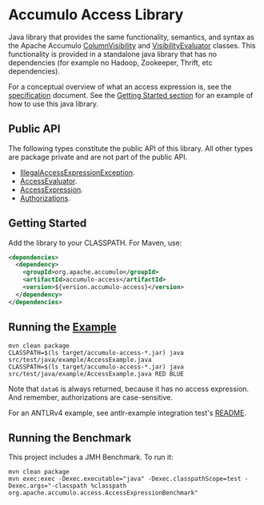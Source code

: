 <!--

    Licensed to the Apache Software Foundation (ASF) under one
    or more contributor license agreements.  See the NOTICE file
    distributed with this work for additional information
    regarding copyright ownership.  The ASF licenses this file
    to you under the Apache License, Version 2.0 (the
    "License"); you may not use this file except in compliance
    with the License.  You may obtain a copy of the License at

      https://www.apache.org/licenses/LICENSE-2.0

    Unless required by applicable law or agreed to in writing,
    software distributed under the License is distributed on an
    "AS IS" BASIS, WITHOUT WARRANTIES OR CONDITIONS OF ANY
    KIND, either express or implied.  See the License for the
    specific language governing permissions and limitations
    under the License.

-->

# Accumulo Access Library

Java library that provides the same functionality, semantics, and syntax as the
Apache Accumulo [ColumnVisibility][1] and [VisibilityEvaluator][2] classes.
This functionality is provided in a standalone java library that has no
dependencies (for example no Hadoop, Zookeeper, Thrift, etc dependencies).

For a conceptual overview of what an access expression is, see the
[specification](SPECIFICATION.md) document. See the [Getting Started
section](#getting-started) for an example of how to use this java library.

## Public API

The following types constitute the public API of this library. All other types
are package private and are not part of the public API.

  * [IllegalAccessExpressionException](src/main/java/org/apache/accumulo/access/IllegalAccessExpressionException.java).
  * [AccessEvaluator](src/main/java/org/apache/accumulo/access/AccessEvaluator.java).
  * [AccessExpression](src/main/java/org/apache/accumulo/access/AccessExpression.java).
  * [Authorizations](src/main/java/org/apache/accumulo/access/Authorizations.java).

## Getting Started

Add the library to your CLASSPATH. For Maven, use:

```xml
<dependencies>
  <dependency>
    <groupId>org.apache.accumulo</groupId>
    <artifactId>accumulo-access</artifactId>
    <version>${version.accumulo-access}</version>
  </dependency>
</dependencies>
```

## Running the [Example](src/test/java/example/AccessExample.java)

```
mvn clean package
CLASSPATH=$(ls target/accumulo-access-*.jar) java src/test/java/example/AccessExample.java
CLASSPATH=$(ls target/accumulo-access-*.jar) java src/test/java/example/AccessExample.java RED BLUE
```

Note that `data6` is always returned, because it has no access expression. And
remember, authorizations are case-sensitive.

For an ANTLRv4 example, see antlr-example integration test's
[README](src/it/antlr4-example/README.md).

## Running the Benchmark

This project includes a JMH Benchmark. To run it:

```
mvn clean package
mvn exec:exec -Dexec.executable="java" -Dexec.classpathScope=test -Dexec.args="-classpath %classpath org.apache.accumulo.access.AccessExpressionBenchmark"
```

[1]: https://github.com/apache/accumulo/blob/rel/2.1.2/core/src/main/java/org/apache/accumulo/core/security/ColumnVisibility.java
[2]: https://github.com/apache/accumulo/blob/rel/2.1.2/core/src/main/java/org/apache/accumulo/core/security/VisibilityEvaluator.java
